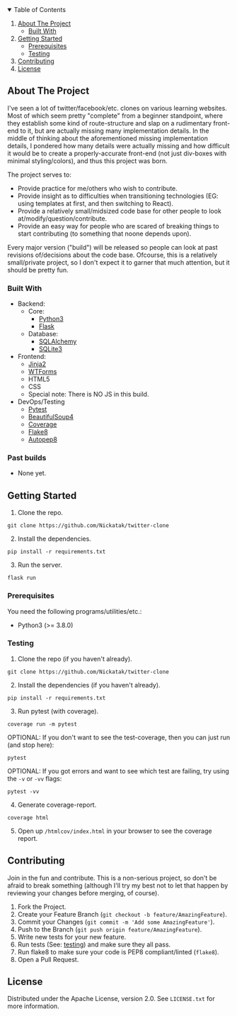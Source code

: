<!-- TABLE OF CONTENTS -->
<details open="open">
  <summary>Table of Contents</summary>
  <ol>
    <li>
      <a href="#about-the-project">About The Project</a>
      <ul>
        <li><a href="#built-with">Built With</a></li>
      </ul>
    </li>
    <li>
      <a href="#getting-started">Getting Started</a>
      <ul>
        <li><a href="#prerequisites">Prerequisites</a></li>
        <li><a href="#testing">Testing</a></li>
      </ul>
    </li>
    <li><a href="#contributing">Contributing</a></li>
    <li><a href="#license">License</a></li>
  </ol>
</details>


## About The Project

I've seen a lot of twitter/facebook/etc. clones on various learning websites.  Most of which seem pretty "complete" from a beginner standpoint, where they establish some kind of route-structure and slap on a rudimentary front-end to it, but are actually missing many implementation details.  In the middle of thinking about the aforementioned missing implementation details, I pondered how many details were actually missing and how difficult it would be to create a properly-accurate front-end (not just div-boxes with minimal styling/colors), and thus this project was born.

The project serves to:
* Provide practice for me/others who wish to contribute.
* Provide insight as to difficulties when transitioning technologies (EG: using templates at first, and then switching to React).
* Provide a relatively small/midsized code base for other people to look at/modify/question/contribute.
* Provide an easy way for people who are scared of breaking things to start contributing (to something that noone depends upon).

Every major version ("build") will be released so people can look at past revisions of/decisions about the code base.  Ofcourse, this is a relatively small/private project, so I don't expect it to garner that much attention, but it should be pretty fun. 


### Built With

* Backend:
  * Core:
    * [Python3](https://www.python.org/)
    * [Flask](https://palletsprojects.com/p/flask/)
  * Database:
    * [SQLAlchemy](https://www.sqlalchemy.org/)
    * [SQLite3](https://www.sqlite.org/index.html)
* Frontend:
  * [Jinja2](https://jinja.palletsprojects.com/en/2.11.x/)
  * [WTForms](https://wtforms.readthedocs.io/en/2.3.x/)
  * HTML5
  * CSS
  * Special note: There is NO JS in this build.
* DevOps/Testing
  * [Pytest](https://docs.pytest.org/en/stable/)
  * [BeautifulSoup4](https://www.crummy.com/software/BeautifulSoup/bs4/doc/)
  * [Coverage](https://coverage.readthedocs.io/en/coverage-5.3/)
  * [Flake8](https://flake8.pycqa.org/en/latest/)
  * [Autopep8](https://github.com/hhatto/autopep8)

### Past builds

* None yet.


## Getting Started

1. Clone the repo.
  ```
  git clone https://github.com/Nickatak/twitter-clone
  ```

2. Install the dependencies.
  ```
  pip install -r requirements.txt
  ```

3. Run the server.
  ```
  flask run
  ```

### Prerequisites

You need the following programs/utilities/etc.:
  * Python3 (>= 3.8.0)

### Testing

1. Clone the repo (if you haven't already).
  ```
  git clone https://github.com/Nickatak/twitter-clone
  ```

2. Install the dependencies (if you haven't already).
  ```
  pip install -r requirements.txt
  ```

3. Run pytest (with coverage).
  ```
  coverage run -m pytest
  ```

  OPTIONAL: If you don't want to see the test-coverage, then you can just run (and stop here):
  ```
  pytest
  ```

  OPTIONAL: If you got errors and want to see which test are failing, try using the `-v` or `-vv` flags:
  ```
  pytest -vv
  ```

4. Generate coverage-report.
  ```
  coverage html
  ```

5. Open up `/htmlcov/index.html` in your browser to see the coverage report.

## Contributing

Join in the fun and contribute.  This is a non-serious project, so don't be afraid to break something (although I'll try my best not to let that happen by reviewing your changes before merging, of course).

1. Fork the Project.
2. Create your Feature Branch (`git checkout -b feature/AmazingFeature`).
3. Commit your Changes (`git commit -m 'Add some AmazingFeature'`).
4. Push to the Branch (`git push origin feature/AmazingFeature`).
5. Write new tests for your new feature.
6. Run tests (See: [testing](#Testing)) and make sure they all pass.
7. Run flake8 to make sure your code is PEP8 compliant/linted (`flake8`).
7. Open a Pull Request.


## License

Distributed under the Apache License, version 2.0. See `LICENSE.txt` for more information.
